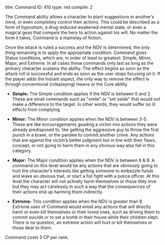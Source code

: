 title:          Command
ID:             410
type:           md
compile:        2


The Command ability allows a character to plant suggestions in another’s mind, or even completely control their actions. This could be described as a form of hypnotism, a drug-induced weakened mental state, or even a magical geas that compels the hero to action against his will. No matter the form it takes, Command is a mainstay of fiction.

Once the attack is ruled a success and the NDV is determined, the only thing remaining is to apply the appropriate condition. Command gives Status conditions, which are, in order of least to greatest: Simple, Minor, Major, and Extreme. In all cases these commands only last as long as the primary character sustains the ability. The effect begins as soon as the attack roll is successful and ends as soon as the user stops focusing on it. If the player adds the Instant aspect, the only way to remove the effect is through conventional (roleplaying) means or the Cure ability.

- **Simple:** The Simple condition applies if the NDV is between 0 and 2. These are small commands such as "smile" or "set aside" that would not make a difference to the target. In other words, they would suffer no ill effects from complying.

- **Minor:** The Minor condition applies when the NDV is between 3-5. These are like encouragements goading a victim into actions they were already predisposed to, like getting the aggressive guy to throw the first punch in a brawl, or the parolee to commit another crime. Any actions that are against the victim’s better judgment but in line with their flaws, concept, or not going to harm them in any obvious way also fall in this category.

- **Major:** The Major condition applies when the NDV is between 6 & 8. A command on this level would be any actions that are obviously going to hurt the character’s interests like getting someone to embezzle funds and leave an obvious trail, or start a fist fight with a police officer. At this level the character will not actively harm themselves or those they love but they may act carelessly in such a way that the consequences of their actions end up harming them indirectly.

- **Extreme:** This condition applies when the NDV is greater than 9. Extreme uses of Command would entail any actions that will directly harm or even kill themselves or their loved ones, such as driving them to commit suicide or to set a bomb in their house while their children slept. There is no question, an extreme action will hurt or kill themselves or those dear to them.

Command costs 3 CP per rank.